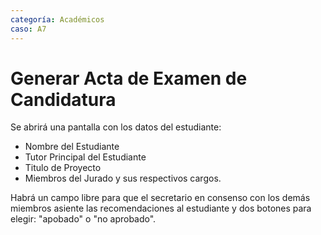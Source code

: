```yaml
---
categoría: Académicos
caso: A7
---
```


# Generar Acta de Examen de Candidatura

Se abrirá una pantalla con los datos del estudiante:
 - Nombre del Estudiante
 - Tutor Principal del Estudiante
 - Titulo de Proyecto
 - Miembros del Jurado y sus respectivos cargos.

Habrá un campo libre para que el secretario en consenso con los demás
miembros asiente las recomendaciones al estudiante y dos botones para
elegir: "apobado" o "no aprobado".


